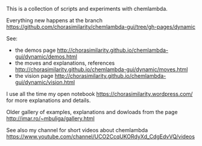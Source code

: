 This is a collection of scripts and experiments with chemlambda.

Everything new happens at the branch https://github.com/chorasimilarity/chemlambda-gui/tree/gh-pages/dynamic

See:
- the demos page http://chorasimilarity.github.io/chemlambda-gui/dynamic/demos.html
- the moves and explanations, references http://chorasimilarity.github.io/chemlambda-gui/dynamic/moves.html
- the vision page http://chorasimilarity.github.io/chemlambda-gui/dynamic/vision.html

I use all the time my open notebook https://chorasimilarity.wordpress.com/ for more explanations and details.

Older gallery of examples, explanations and dowloads from the page http://imar.ro/~mbuliga/gallery.html

See also my channel for short videos about chemlambda https://www.youtube.com/channel/UCO2CcqUKORdyXd_CdgEdvVQ/videos
